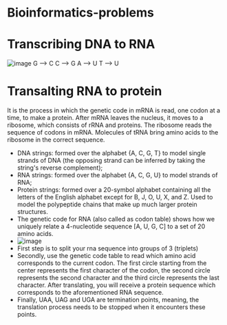 # Bioinformatics-problems
# Transcribing DNA to RNA
![image](https://user-images.githubusercontent.com/66241504/150932757-dd4e409c-8eca-43c5-a3d6-8d461268b7ed.png)
G --> C
C --> G
A --> U
T --> U

# Transalting RNA to protein
It is the process in which the genetic code in mRNA is read, one codon at a time, to make a protein. After mRNA leaves the nucleus, it moves to a ribosome, which consists of rRNA and proteins. The ribosome reads the sequence of codons in mRNA. Molecules of tRNA bring amino acids to the ribosome in the correct sequence.
- DNA strings: formed over the alphabet {A, C, G, T} to model single strands of DNA (the opposing strand can be inferred by taking the string's reverse complement);
- RNA strings: formed over the alphabet {A, C, G, U} to model strands of RNA;
- Protein strings: formed over a 20-symbol alphabet containing all the letters of the English alphabet except for B, J, O, U, X, and Z. Used to model the polypeptide chains that make up much larger protein structures.
- The genetic code for RNA (also called as codon table) shows how we uniquely relate a 4-nucleotide sequence [A, U, G, C] to a set of 20 amino acids.
- ![image](https://user-images.githubusercontent.com/66241504/150935851-c11b9bd7-8032-4fe2-9c8e-6eb68a23e3b2.png)
- First step is to split your rna sequence into groups of 3 (triplets)
- Secondly, use the genetic code table  to read which amino acid corresponds to the current codon. The first circle starting from the center represents the first character of the codon, the second circle represents the second character and the third circle represents the last character. After translating, you will receive a protein sequence which corresponds to the aforementioned RNA sequence.
- Finally, UAA, UAG and UGA are termination points, meaning, the translation process needs to be stopped when it encounters these points.
